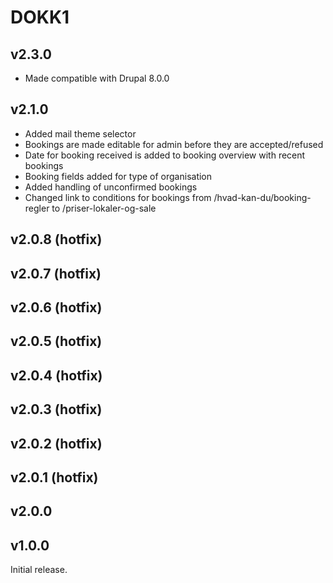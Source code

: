 # DOKK1

## v2.3.0

* Made compatible with Drupal 8.0.0

## v2.1.0

* Added mail theme selector
* Bookings are made editable for admin before they are accepted/refused
* Date for booking received is added to booking overview with recent bookings
* Booking fields added for type of organisation
* Added handling of unconfirmed bookings
* Changed link to conditions for bookings from /hvad-kan-du/booking-regler to /priser-lokaler-og-sale

## v2.0.8 (hotfix)

## v2.0.7 (hotfix)

## v2.0.6 (hotfix)

## v2.0.5 (hotfix)

## v2.0.4 (hotfix)

## v2.0.3 (hotfix)

## v2.0.2 (hotfix)

## v2.0.1 (hotfix)

## v2.0.0

## v1.0.0

Initial release.
